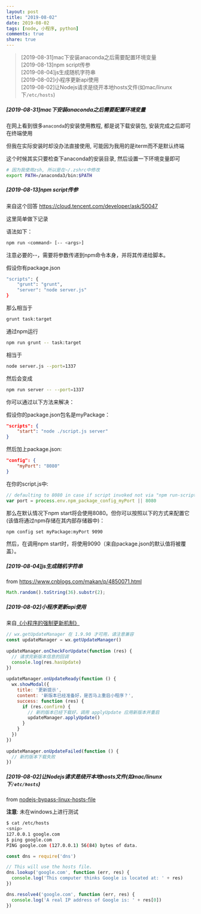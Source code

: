 ```yaml
---
layout: post
title: "2019-08-02"
date: 2019-08-02
tags: [node, 小程序, python]
comments: true
share: true
---
```


> [2019-08-31]mac下安装anaconda之后需要配置环境变量 <br>
> [2019-08-13]npm script传参 <br>
> [2019-08-04]js生成随机字符串 <br>
> [2019-08-02]小程序更新api使用 <br>
> [2019-08-02]让Nodejs请求是绕开本地hosts文件(如mac/linunx下`/etc/hosts`) <br>

##### [2019-08-31]mac下安装anaconda之后需要配置环境变量

在网上看到很多`anaconda`的安装使用教程, 都是说下载安装包, 安装完成之后即可在终端使用

但我在实际安装时却没办法直接使用, 可能因为我用的是iterm而不是默认终端

这个时候其实只要检查下anaconda的安装目录, 然后设置一下环境变量即可

```bash
# 因为我使用zsh, 所以是在~/.zshrc中修改
export PATH=/anaconda3/bin:$PATH
```

##### [2019-08-13]npm script传参

来自这个回答 https://cloud.tencent.com/developer/ask/50047

这里简单做下记录

语法如下：

```bash
npm run <command> [-- <args>]
```

注意必要的--，需要将参数传递到npm命令本身，并将其传递给脚本。

假设你有package.json

```bash
"scripts": {
    "grunt": "grunt",
    "server": "node server.js"
}
```

那么相当于

```bash
grunt task:target
```

通过npm运行

```bash
npm run grunt -- task:target
```

相当于

```bash
node server.js --port=1337
```

然后会变成

```bash
npm run server -- --port=1337
```

你可以通过以下方法来解决：

假设你的package.json包名是myPackage：

```json
"scripts": {
    "start": "node ./script.js server"
}
```

然后加上package.json:

```json
"config": {
    "myPort": "8080"
}
```

在你的script.js中:

```js
// defaulting to 8080 in case if script invoked not via "npm run-script" but directly
var port = process.env.npm_package_config_myPort || 8080
```

那么在默认情况下npm start将会使用8080。但你可以按照以下的方式来配置它(该值将通过npm存储在其内部存储器中)：

```bash
npm config set myPackage:myPort 9090
```

然后，在调用npm start时，将使用9090（来自package.json的默认值将被覆盖）。

##### [2019-08-04]js生成随机字符串

from https://www.cnblogs.com/makan/p/4850071.html

```js
Math.random().toString(36).substr(2);
```

##### [2019-08-02]小程序更新api使用

来自[《小程序的强制更新机制》](http://yuanhehe.cn/2018/03/30/%E5%B0%8F%E7%A8%8B%E5%BA%8F%E7%9A%84%E5%BC%BA%E5%88%B6%E6%9B%B4%E6%96%B0%E6%9C%BA%E5%88%B6/)

```js
// wx.getUpdateManager 在 1.9.90 才可用，请注意兼容
const updateManager = wx.getUpdateManager()
 
updateManager.onCheckForUpdate(function (res) {
  // 请求完新版本信息的回调
  console.log(res.hasUpdate)
})
 
updateManager.onUpdateReady(function () {
  wx.showModal({
    title: '更新提示',
    content: '新版本已经准备好，是否马上重启小程序？',
    success: function (res) {
      if (res.confirm) {
        // 新的版本已经下载好，调用 applyUpdate 应用新版本并重启
        updateManager.applyUpdate()
      }
    }
  })
})
 
updateManager.onUpdateFailed(function () {
  // 新的版本下载失败
})
```

##### [2019-08-02]让Nodejs请求是绕开本地hosts文件(如mac/linunx下`/etc/hosts`)

from [nodejs-bypass-linux-hosts-file](https://stackoverflow.com/questions/44335176/nodejs-bypass-linux-hosts-file)

**注意**: 未在windows上进行测试

```bash
$ cat /etc/hosts
<snip>
127.0.0.1 google.com
$ ping google.com
PING google.com (127.0.0.1) 56(84) bytes of data.
```

```js
const dns = require('dns')

// This will use the hosts file.
dns.lookup('google.com', function (err, res) {
  console.log('This computer thinks Google is located at: ' + res)
})

dns.resolve4('google.com', function (err, res) {
  console.log('A real IP address of Google is: ' + res[0])
})
```
